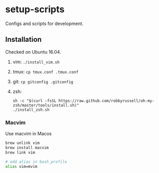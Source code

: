# setup-scripts

Configs and scripts for development.

## Installation

Checked on Ubuntu 16.04.

1. vim: `./install_vim.sh`

2. tmux: `cp tmux.conf .tmux.conf`

3. git: `cp gitconfig .gitconfig`

4. zsh:
    
    ```shell
    sh -c "$(curl -fsSL https://raw.github.com/robbyrussell/oh-my-zsh/master/tools/install.sh)"
    ./install_zsh.sh
    ```

### Macvim

Use macvim in Macos

```bash
brew unlink vim
brew install macvim
brew link vim

# add alias in bash_profile
alias vim=mvim
```

